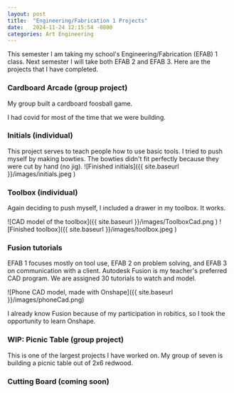 ```yaml
---
layout: post
title:  "Engineering/Fabrication 1 Projects"
date:   2024-11-24 12:15:54 -0800
categories: Art Engineering
---
```


This semester I am taking my school's Engineering/Fabrication (EFAB) 1
class. Next semester I will take both EFAB 2 and EFAB 3. Here are the
projects that I have completed.

### Cardboard Arcade (group project)
My group built a cardboard foosball game.

I had covid for most of the time that we were building. 

### Initials (individual)
This project serves to teach people how to use basic tools. I tried to
push myself by making bowties. The bowties didn't fit perfectly because
they were cut by hand (no jig).
![Finished initials]({{ site.baseurl }}/images/initials.jpeg )

### Toolbox (individual)
Again deciding to push myself, I included a drawer in my toolbox. It
works.

![CAD model of the toolbox]({{ site.baseurl }}/images/ToolboxCad.png )
![Finished toolbox]({{ site.baseurl }}/images/toolbox.jpeg )

### Fusion tutorials
EFAB 1 focuses mostly on tool use, EFAB 2 on problem solving, and EFAB 3
on communication with a client. Autodesk Fusion is my teacher's
preferred CAD program. We are assigned 30 tutorials to watch and model.

![Phone CAD model, made with Onshape]({{ site.baseurl }}/images/phoneCad.png)

I already know Fusion because of my participation in robitics, so I took
the opportunity to learn Onshape.

### WIP: Picnic Table (group project)
This is one of the largest projects I have worked on. My group of seven
is building a picnic table out of 2x6 redwood. 


### Cutting Board (coming soon)
